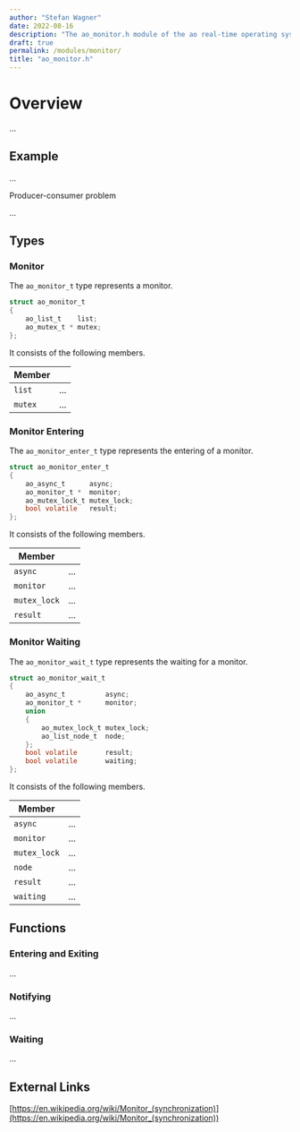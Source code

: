 ```yaml
---
author: "Stefan Wagner"
date: 2022-08-16
description: "The ao_monitor.h module of the ao real-time operating system."
draft: true
permalink: /modules/monitor/
title: "ao_monitor.h"
---
```


# Overview

...

## Example

...

Producer-consumer problem

...

## Types

### Monitor

The `ao_monitor_t` type represents a monitor.

```c
struct ao_monitor_t
{
    ao_list_t    list;
    ao_mutex_t * mutex;
};
```

It consists of the following members.

| Member | |
|--------|-|
| `list` | ... |
| `mutex` | ... |

### Monitor Entering

The `ao_monitor_enter_t` type represents the entering of a monitor.

```c
struct ao_monitor_enter_t
{
    ao_async_t      async;
    ao_monitor_t *  monitor;
    ao_mutex_lock_t mutex_lock;
    bool volatile   result;
};
```

It consists of the following members.

| Member | |
|--------|-|
| `async` | ... |
| `monitor` | ... |
| `mutex_lock` | ... |
| `result` | ... |

### Monitor Waiting

The `ao_monitor_wait_t` type represents the waiting for a monitor.

```c
struct ao_monitor_wait_t
{
    ao_async_t          async;
    ao_monitor_t *      monitor;
    union
    {
        ao_mutex_lock_t mutex_lock;
        ao_list_node_t  node;
    };
    bool volatile       result;
    bool volatile       waiting;
};
```

It consists of the following members.

| Member | |
|--------|-|
| `async` | ... |
| `monitor` | ... |
| `mutex_lock` | ... |
| `node` | ... |
| `result` | ... |
| `waiting` | ... |

## Functions

### Entering and Exiting

...

### Notifying

...

### Waiting

...

## External Links

[https://en.wikipedia.org/wiki/Monitor_(synchronization)](https://en.wikipedia.org/wiki/Monitor_(synchronization))
